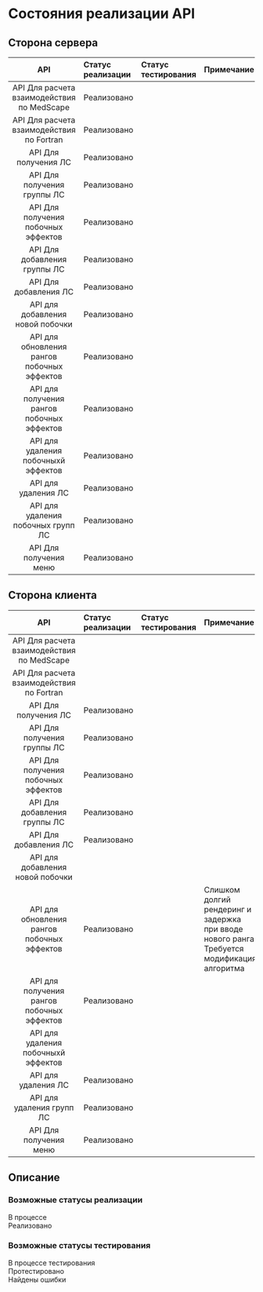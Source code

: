 # Состояния реализации API
## Сторона сервера
|**API**|**Статус реализации**|**Статус тестирования**|**Примечание**|
|:-----:|:--------|:--------|:--------|
|API Для расчета взаимодействия по MedScape|Реализовано||||
|API Для расчета взаимодействия по Fortran|Реализовано||||
|API Для получения ЛС|Реализовано||||
|API Для получения группы ЛС|Реализовано||||
|API Для получения побочных эффектов|Реализовано||||
|API Для добавления группы ЛС|Реализовано||||
|API Для добавления ЛС|Реализовано||||
|API для добавления новой побочки|Реализовано||||
|API для обновления рангов побочных эффектов|Реализовано||||
|API для получения рангов побочных эффектов|Реализовано||||
|API для удаления побочныхй эффектов|Реализовано||||
|API для удаления ЛС|Реализовано||||
|API для удаления побочных групп ЛС|Реализовано||||
|API Для получения меню|Реализовано||||

## Сторона клиента
|**API**|**Статус реализации**|**Статус тестирования**|**Примечание**|
|:-----:|:--------|:--------|:--------|
|API Для расчета взаимодействия по MedScape||||
|API Для расчета взаимодействия по Fortran||||
|API Для получения ЛС|Реализовано|||
|API Для получения группы ЛС|Реализовано|||
|API Для получения побочных эффектов|Реализовано|||
|API Для добавления группы ЛС|Реализовано|||
|API Для добавления ЛС|Реализовано|||
|API для добавления новой побочки||||
|API для обновления рангов побочных эффектов|Реализовано||Слишком долгий рендеринг и задержка при вводе нового ранга. Требуется модификация алгоритма|
|API для получения рангов побочных эффектов|Реализовано|||
|API для удаления побочныхй эффектов||||
|API для удаления ЛС|Реализовано|||
|API для удаления групп ЛС|Реализовано|||
|API Для получения меню|Реализовано|||

## Описание
### Возможные статусы реализации
В процессе  <br/>
Реализовано  <br/>

### Возможные статусы тестирования
В процессе тестирования  <br/>
Протестировано  <br/>
Найдены ошибки  <br/>
